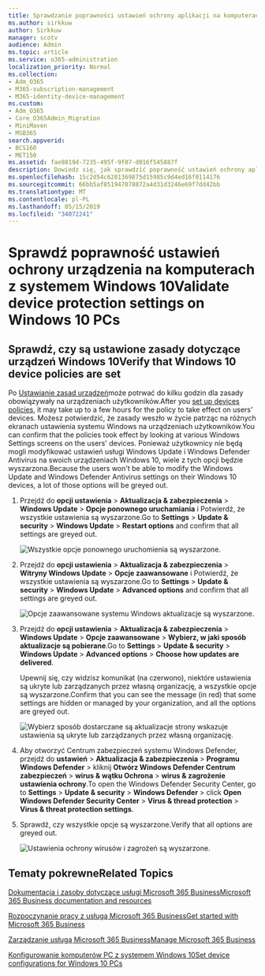 ```yaml
---
title: Sprawdzanie poprawności ustawień ochrony aplikacji na komputerach z systemem Windows 10
ms.author: sirkkuw
author: Sirkkuw
manager: scotv
audience: Admin
ms.topic: article
ms.service: o365-administration
localization_priority: Normal
ms.collection:
- Adm_O365
- M365-subscription-management
- M365-identity-device-management
ms.custom:
- Adm_O365
- Core_O365Admin_Migration
- MiniMaven
- MSB365
search.appverid:
- BCS160
- MET150
ms.assetid: fae8819d-7235-495f-9f07-d016f545887f
description: Dowiedz się, jak sprawdzić poprawność ustawień ochrony aplikacji Microsoft 365 Business w urządzeniach 10 systemu Windows.
ms.openlocfilehash: 15c2d54c6281369875d15985c9d4ed16f0114176
ms.sourcegitcommit: 66bb5af851947078872a4d31d3246e69f7dd42bb
ms.translationtype: MT
ms.contentlocale: pl-PL
ms.lasthandoff: 05/15/2019
ms.locfileid: "34072241"
---
```

# <a name="validate-device-protection-settings-on-windows-10-pcs"></a><span data-ttu-id="554f3-103">Sprawdź poprawność ustawień ochrony urządzenia na komputerach z systemem Windows 10</span><span class="sxs-lookup"><span data-stu-id="554f3-103">Validate device protection settings on Windows 10 PCs</span></span>

## <a name="verify-that-windows-10-device-policies-are-set"></a><span data-ttu-id="554f3-104">Sprawdź, czy są ustawione zasady dotyczące urządzeń Windows 10</span><span class="sxs-lookup"><span data-stu-id="554f3-104">Verify that Windows 10 device policies are set</span></span>

<span data-ttu-id="554f3-105">Po [Ustawianie zasad urządzeń](protection-settings-for-windows-10-pcs.md)może potrwać do kilku godzin dla zasady obowiązywały na urządzeniach użytkowników.</span><span class="sxs-lookup"><span data-stu-id="554f3-105">After you [set up devices policies](protection-settings-for-windows-10-pcs.md), it may take up to a few hours for the policy to take effect on users' devices.</span></span> <span data-ttu-id="554f3-106">Możesz potwierdzić, że zasady weszło w życie patrząc na różnych ekranach ustawienia systemu Windows na urządzeniach użytkowników.</span><span class="sxs-lookup"><span data-stu-id="554f3-106">You can confirm that the policies took effect by looking at various Windows Settings screens on the users' devices.</span></span> <span data-ttu-id="554f3-107">Ponieważ użytkownicy nie będą mogli modyfikować ustawień usługi Windows Update i Windows Defender Antivirus na swoich urządzeniach Windows 10, wiele z tych opcji będzie wyszarzona.</span><span class="sxs-lookup"><span data-stu-id="554f3-107">Because the users won't be able to modify the Windows Update and Windows Defender Antivirus settings on their Windows 10 devices, a lot of those options will be greyed out.</span></span>
  
1. <span data-ttu-id="554f3-108">Przejdź do **opcji ustawienia** \> **Aktualizacja &amp; zabezpieczenia** \> **Windows Update** \> **Opcje ponownego uruchamiania** i Potwierdź, że wszystkie ustawienia są wyszarzone.</span><span class="sxs-lookup"><span data-stu-id="554f3-108">Go to **Settings** \> **Update &amp; security** \> **Windows Update** \> **Restart options** and confirm that all settings are greyed out.</span></span> 
    
    ![Wszystkie opcje ponownego uruchomienia są wyszarzone.](media/31308da9-18b0-47c5-bbf6-d5fa6747c376.png)
  
2. <span data-ttu-id="554f3-110">Przejdź do **opcji ustawienia** \> **Aktualizacja &amp; zabezpieczenia** \> **Witryny Windows Update** \> **Opcje zaawansowane** i Potwierdź, że wszystkie ustawienia są wyszarzone.</span><span class="sxs-lookup"><span data-stu-id="554f3-110">Go to **Settings** \> **Update &amp; security** \> **Windows Update** \> **Advanced options** and confirm that all settings are greyed out.</span></span> 
    
    ![Opcje zaawansowane systemu Windows aktualizacje są wyszarzone.](media/049cf281-d503-4be9-898b-c0a3286c7fc2.png)
  
3. <span data-ttu-id="554f3-112">Przejdź do **opcji ustawienia** \> **Aktualizacja &amp; zabezpieczenia** \> **Windows Update** \> **Opcje zaawansowane** \> **Wybierz, w jaki sposób aktualizacje są pobierane**.</span><span class="sxs-lookup"><span data-stu-id="554f3-112">Go to **Settings** \> **Update &amp; security** \> **Windows Update** \> **Advanced options** \> **Choose how updates are delivered**.</span></span>
    
    <span data-ttu-id="554f3-113">Upewnij się, czy widzisz komunikat (na czerwono), niektóre ustawienia są ukryte lub zarządzanych przez własną organizację, a wszystkie opcje są wyszarzone.</span><span class="sxs-lookup"><span data-stu-id="554f3-113">Confirm that you can see the message (in red) that some settings are hidden or managed by your organization, and all the options are greyed out.</span></span>
    
    ![Wybierz sposób dostarczane są aktualizacje strony wskazuje ustawienia są ukryte lub zarządzanych przez własną organizację.](media/6b3e37c5-da41-4afd-9983-b4f406216b59.png)
  
4. <span data-ttu-id="554f3-115">Aby otworzyć Centrum zabezpieczeń systemu Windows Defender, przejdź do **ustawień** \> **Aktualizacja &amp; zabezpieczenia** \> **Programu Windows Defender** \> kliknij **Otwórz Windows Defender Centrum zabezpieczeń** \> **wirus &amp; wątku Ochrona** \> **wirus &amp; zagrożenie ustawienia ochrony**.</span><span class="sxs-lookup"><span data-stu-id="554f3-115">To open the Windows Defender Security Center, go to **Settings** \> **Update &amp; security** \> **Windows Defender** \> click **Open Windows Defender Security Center** \> **Virus &amp; thread protection** \> **Virus &amp; threat protection settings**.</span></span> 
    
5. <span data-ttu-id="554f3-116">Sprawdź, czy wszystkie opcje są wyszarzone.</span><span class="sxs-lookup"><span data-stu-id="554f3-116">Verify that all options are greyed out.</span></span> 
    
    ![Ustawienia ochrony wirusów i zagrożeń są wyszarzone.](media/9ca68d40-a5d9-49d7-92a4-c581688b5926.png)
  
## <a name="related-topics"></a><span data-ttu-id="554f3-118">Tematy pokrewne</span><span class="sxs-lookup"><span data-stu-id="554f3-118">Related Topics</span></span>

[<span data-ttu-id="554f3-119">Dokumentacja i zasoby dotyczące usługi Microsoft 365 Business</span><span class="sxs-lookup"><span data-stu-id="554f3-119">Microsoft 365 Business documentation and resources</span></span>](https://go.microsoft.com/fwlink/p/?linkid=853701)
  
[<span data-ttu-id="554f3-120">Rozpoczynanie pracy z usługą Microsoft 365 Business</span><span class="sxs-lookup"><span data-stu-id="554f3-120">Get started with Microsoft 365 Business</span></span>](microsoft-365-business-overview.md)
  
[<span data-ttu-id="554f3-121">Zarządzanie usługą Microsoft 365 Business</span><span class="sxs-lookup"><span data-stu-id="554f3-121">Manage Microsoft 365 Business</span></span>](manage.md)
  
[<span data-ttu-id="554f3-122">Konfigurowanie komputerów PC z systemem Windows 10</span><span class="sxs-lookup"><span data-stu-id="554f3-122">Set device configurations for Windows 10 PCs</span></span>](protection-settings-for-windows-10-pcs.md)
  

